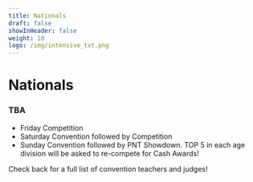 ```yaml
---
title: Nationals
draft: false
showInHeader: false
weight: 10
logo: /img/intensive_txt.png
---
```

# Nationals

### **TBA**

* Friday Competition
* Saturday Convention followed by Competition 
* Sunday Convention followed by PNT Showdown. TOP 5 in each age division will be asked to re-compete for Cash Awards! 

Check back for a full list of convention teachers and judges! 



![]()